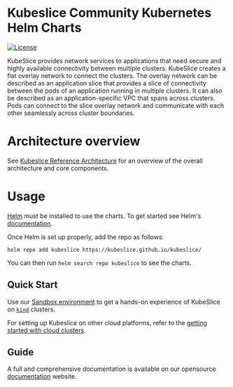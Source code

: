# Kubeslice Community Kubernetes Helm Charts

[![License](https://img.shields.io/badge/License-Apache%202.0-blue.svg)](https://opensource.org/licenses/Apache-2.0)

KubeSlice provides network services to applications that need secure and highly available connectivity between multiple clusters. KubeSlice creates a flat overlay network to connect the clusters. The overlay network can be described as an application slice that provides a slice of connectivity between the pods of an application running in multiple clusters. It can also be described as an application-specific VPC that spans across clusters. Pods can connect to the slice overlay network and communicate with each other seamlessly across cluster boundaries.

# Architecture overview
See [Kubeslice Reference Architecture](https://kubeslice.io/documentation/open-source/1.1.0/architecture) for an overview of the overall architecture and core components.

# Usage

[Helm](https://helm.sh) must be installed to use the charts. To get started see Helm's [documentation](https://helm.sh/docs/).

Once Helm is set up properly, add the repo as follows:

```console
helm repo add kubeslice https://kubeslice.github.io/kubeslice/
```

You can then run `helm search repo kubeslice` to see the charts.


Quick Start
---

Use our [Sandbox environment](https://kubeslice.io/documentation/open-source/1.1.0/) to get a hands-on experience of KubeSlice on  [`kind`](https://kind.sigs.k8s.io/) clusters.

For setting up Kubeslice on other cloud platforms, refer to the [getting started with cloud clusters](https://kubeslice.io/documentation/open-source/1.1.0/cloud-cluster-quick-start).

Guide
---
A full and comprehensive documentation is available on our opensource [documentation](https://kubeslice.io/documentation/open-source/1.1.0/) website.
